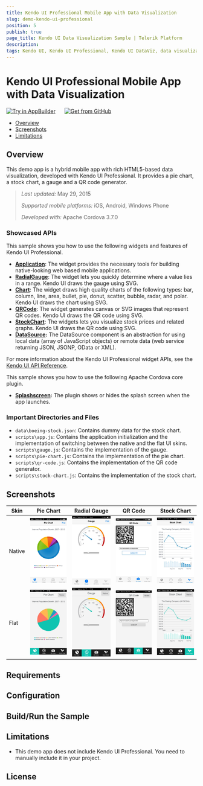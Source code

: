 ```yaml
---
title: Kendo UI Professional Mobile App with Data Visualization
slug: demo-kendo-ui-professional
position: 5
publish: true
page_title: Kendo UI Data Visualization Sample | Telerik Platform
description: 
tags: Kendo UI, Kendo UI Professional, Kendo UI DataViz, data visualization, demo, DataSource, RadialGauge, Chart, QRCode, StockChart, iOS, Android, Windows Phone, Apache Cordova, hybrid development, JavaScript
---
```


Kendo UI Professional Mobile App with Data Visualization
===
<a href="https://platform.telerik.com/#appbuilder/clone/https%3A%2F%2Fgithub.com%2FIcenium%2Fsample-kendo-ui-professional" target="_blank"><img src="http://docs.telerik.com/platform/appbuilder/sample-apps/images/try-in-appbuilder.png" alt="Try in AppBuilder" title="Try in AppBuilder" /></a> <a href="https://github.com/Icenium/sample-kendo-ui-professional" target="_blank"><img style="padding-left:20px" src="http://docs.telerik.com/platform/appbuilder/sample-apps/images/get-github.png" alt="Get from GitHub" title="Get from GitHub"></a>

* [Overview](#overview)
* [Screenshots](#screenshots)
* [Limitations](#limitations)

## Overview

This demo app is a hybrid mobile app with rich HTML5-based data visualization, developed with Kendo UI Professional. It provides a pie chart, a stock chart, a gauge and a QR code generator.

> *Last updated:* May 29, 2015
> 
> *Supported mobile platforms:* iOS, Android, Windows Phone
>
> *Developed with:* Apache Cordova 3.7.0

### Showcased APIs

This sample shows you how to use the following widgets and features of Kendo UI Professional.

* **[Application][Application]**: The widget provides the necessary tools for building native-looking web based mobile applications.
* **[RadialGauge][RadialGauge]**: The widget lets you quickly determine where a value lies in a range. Kendo UI draws the gauge using SVG.
* **[Chart][Chart]**: The widget draws high quality charts of the following types: bar, column, line, area, bullet, pie, donut, scatter, bubble, radar, and polar. Kendo UI draws the chart using SVG.
* **[QRCode][QRCode]**: The widget generates canvas or SVG images that represent QR codes. Kendo UI draws the QR code using SVG.
* **[StockChart][StockChart]**: The widgets lets you visualize stock prices and related graphs. Kendo UI draws the QR code using SVG.
* **[DataSource][DataSource]:** The DataSource component is an abstraction for using local data (array of JavaScript objects) or remote data (web service returning JSON, JSONP, OData or XML). 

For more information about the Kendo UI Professional widget APIs, see the [Kendo UI API Reference][Kendo UI API Reference]. 

This sample shows you how to use the following Apache Cordova core plugin.

* **[Splashscreen][Splashscreen]:** The plugin shows or hides the splash screen when the app launches.

### Important Directories and Files

* `data\boeing-stock.json`: Contains dummy data for the stock chart.
* `scripts\app.js`: Contains the application initialization and the implementation of switching between the native and the flat UI skins.
* `scripts\gauge.js`: Contains the implementation of the gauge.
* `scripts\pie-chart.js`: Contains the implementation of the pie chart.
* `scripts\qr-code.js`: Contains the implementation of the QR code generator.
* `scripts\stock-chart.js`: Contains the implementation of the stock chart.

## Screenshots

Skin | Pie Chart | Radial Gauge | QR Code | Stock Chart
--- | --- | --- | --- | ---
Native | ![](screenshots/ios_native_pie_chart.jpg) | ![](screenshots/ios_native_radial_gauge.jpg) | ![](screenshots/ios_native_qr_code.jpg) | ![](screenshots/ios_native_stock_chart.jpg)
Flat | ![](screenshots/ios_flat_pie_chart.jpg) | ![](screenshots/ios_flat_radial_gauge.jpg) | ![](screenshots/ios_flat_qr_code.jpg) | ![](screenshots/ios_flat_stock_chart.jpg)

## Requirements

## Configuration

## Build/Run the Sample

## Limitations

* This demo app does not include Kendo UI Professional. You need to manually include it in your project.

## License

[Running the Sample]: #running-the-sample
[Telerik AppBuilder web page]: http://www.telerik.com/appbuilder
[License]: License.md
[Kendo UI web page]: http://www.telerik.com/kendo-ui
[Kendo UI API Reference]: http://docs.telerik.com/kendo-ui/api/introduction
[Running Your App]: http://docs.telerik.com/platform/appbuilder/testing-your-app/run-your-app
[Application]: http://docs.telerik.com/kendo-ui/mobile/application
[RadialGauge]: http://docs.telerik.com/kendo-ui/api/javascript/dataviz/ui/radialgauge
[Chart]: http://docs.telerik.com/kendo-ui/api/javascript/dataviz/ui/chart
[QRCode]: http://docs.telerik.com/kendo-ui/api/javascript/dataviz/ui/qrcode
[StockChart]: http://docs.telerik.com/kendo-ui/api/javascript/dataviz/ui/stock-chart
[DataSource]: http://docs.telerik.com/kendo-ui/framework/datasource/overview
[Splashscreen]: https://github.com/apache/cordova-plugin-splashscreen/blob/master/doc/index.md